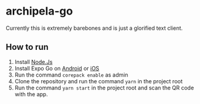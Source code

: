 # archipela-go

Currently this is extremely barebones and is just a glorified text client.

## How to run 
1. Install [Node.Js](https://nodejs.org/en)
2. Install Expo Go on [Android](https://play.google.com/store/apps/details?id=host.exp.exponent) or [iOS](https://apps.apple.com/us/app/expo-go/id982107779)
3. Run the command `corepack enable` as admin
4. Clone the repository and run the command `yarn` in the project root
5. Run the command `yarn start` in the project root and scan the QR code with the app.

